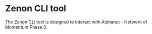 # Zenon CLI tool

The Zenon CLI tool is designed to interact with Alphanet - Network of Momentum Phase 0.
